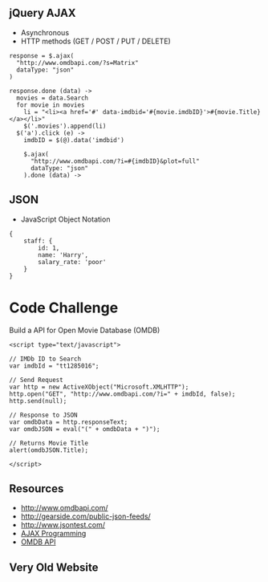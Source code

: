 ## jQuery AJAX

- Asynchronous
- HTTP methods (GET / POST / PUT / DELETE)

```
response = $.ajax(
  "http://www.omdbapi.com/?s=Matrix"
  dataType: "json"
)

response.done (data) ->
  movies = data.Search
  for movie in movies
    li = "<li><a href='#' data-imdbid='#{movie.imdbID}'>#{movie.Title}</a></li>"
    $('.movies').append(li)
  $('a').click (e) ->
    imdbID = $(@).data('imdbid')

    $.ajax(
      "http://www.omdbapi.com/?i=#{imdbID}&plot=full"
      dataType: "json"
    ).done (data) ->
```

## JSON

- JavaScript Object Notation

```
{
    staff: {
        id: 1,
        name: 'Harry',
        salary_rate: 'poor'
    }
}
```

# Code Challenge

Build a API for Open Movie Database (OMDB)

```
<script type="text/javascript">

// IMDb ID to Search
var imdbId = "tt1285016";

// Send Request
var http = new ActiveXObject("Microsoft.XMLHTTP");
http.open("GET", "http://www.omdbapi.com/?i=" + imdbId, false);
http.send(null);

// Response to JSON
var omdbData = http.responseText;
var omdbJSON = eval("(" + omdbData + ")");

// Returns Movie Title
alert(omdbJSON.Title);

</script>
```

## Resources

- http://www.omdbapi.com/
- http://gearside.com/public-json-feeds/
- http://www.jsontest.com/
- [AJAX Programming](http://en.wikipedia.org/wiki/Ajax_(programming))
- [OMDB API](http://compare-movies.bitballoon.com/)

## Very Old Website
